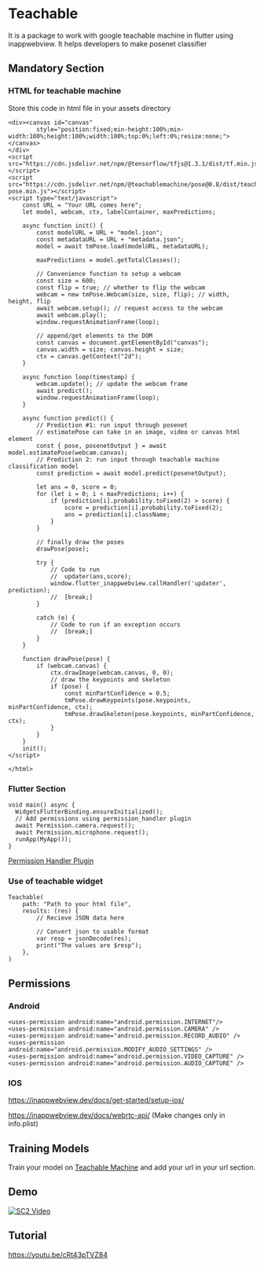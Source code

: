 # Teachable

It is a package to work with google teachable machine in flutter using inappwebview. It helps developers to make posenet classifier

## Mandatory Section

### HTML for teachable machine
Store this code in html file in your assets directory
```<html>
<div><canvas id="canvas"
        style="position:fixed;min-height:100%;min-width:100%;height:100%;width:100%;top:0%;left:0%;resize:none;"></canvas>
</div>
<script src="https://cdn.jsdelivr.net/npm/@tensorflow/tfjs@1.3.1/dist/tf.min.js"></script>
<script src="https://cdn.jsdelivr.net/npm/@teachablemachine/pose@0.8/dist/teachablemachine-pose.min.js"></script>
<script type="text/javascript">
    const URL = "Your URL comes here";
    let model, webcam, ctx, labelContainer, maxPredictions;

    async function init() {
        const modelURL = URL + "model.json";
        const metadataURL = URL + "metadata.json";
        model = await tmPose.load(modelURL, metadataURL);

        maxPredictions = model.getTotalClasses();

        // Convenience function to setup a webcam
        const size = 600;
        const flip = true; // whether to flip the webcam
        webcam = new tmPose.Webcam(size, size, flip); // width, height, flip
        await webcam.setup(); // request access to the webcam
        await webcam.play();
        window.requestAnimationFrame(loop);

        // append/get elements to the DOM
        const canvas = document.getElementById("canvas");
        canvas.width = size; canvas.height = size;
        ctx = canvas.getContext("2d");
    }

    async function loop(timestamp) {
        webcam.update(); // update the webcam frame
        await predict();
        window.requestAnimationFrame(loop);
    }

    async function predict() {
        // Prediction #1: run input through posenet
        // estimatePose can take in an image, video or canvas html element
        const { pose, posenetOutput } = await model.estimatePose(webcam.canvas);
        // Prediction 2: run input through teachable machine classification model
        const prediction = await model.predict(posenetOutput);

        let ans = 0, score = 0;
        for (let i = 0; i < maxPredictions; i++) {
            if (prediction[i].probability.toFixed(2) > score) {
                score = prediction[i].probability.toFixed(2);
                ans = prediction[i].className;
            }
        }

        // finally draw the poses
        drawPose(pose);

        try {
            // Code to run
            //  updater(ans,score);
            window.flutter_inappwebview.callHandler('updater', prediction);
            //  [break;]
        }

        catch (e) {
            // Code to run if an exception occurs
            //  [break;]
        }
    }

    function drawPose(pose) {
        if (webcam.canvas) {
            ctx.drawImage(webcam.canvas, 0, 0);
            // draw the keypoints and skeleton
            if (pose) {
                const minPartConfidence = 0.5;
                tmPose.drawKeypoints(pose.keypoints, minPartConfidence, ctx);
                tmPose.drawSkeleton(pose.keypoints, minPartConfidence, ctx);
            }
        }
    }
    init();
</script>

</html>
```
### Flutter Section
```
void main() async {
  WidgetsFlutterBinding.ensureInitialized();
  // Add permissions using permission_handler plugin
  await Permission.camera.request();
  await Permission.microphone.request();
  runApp(MyApp());
}
```
[Permission Handler Plugin](https://pub.dev/packages/permission_handler "Permission Handler Plugin title")

### Use of teachable widget
```
Teachable(
    path: "Path to your html file",
    results: (res) {
        // Recieve JSON data here

        // Convert json to usable format
        var resp = jsonDecode(res); 
        print("The values are $resp");
    },
)
```
## Permissions

### Android
```
<uses-permission android:name="android.permission.INTERNET"/>
<uses-permission android:name="android.permission.CAMERA" />
<uses-permission android:name="android.permission.RECORD_AUDIO" />
<uses-permission android:name="android.permission.MODIFY_AUDIO_SETTINGS" />
<uses-permission android:name="android.permission.VIDEO_CAPTURE" />
<uses-permission android:name="android.permission.AUDIO_CAPTURE" />
```
### IOS

https://inappwebview.dev/docs/get-started/setup-ios/ 

https://inappwebview.dev/docs/webrtc-api/ (Make changes only in info.plist)

## Training Models
Train your model on [Teachable Machine](https://teachablemachine.withgoogle.com/ "Teachable Machine title") and add your url in your url section.

## Demo
[![SC2 Video](example/intro.gif)](https://youtu.be/cRt43pTVZ84)

## Tutorial 
https://youtu.be/cRt43pTVZ84